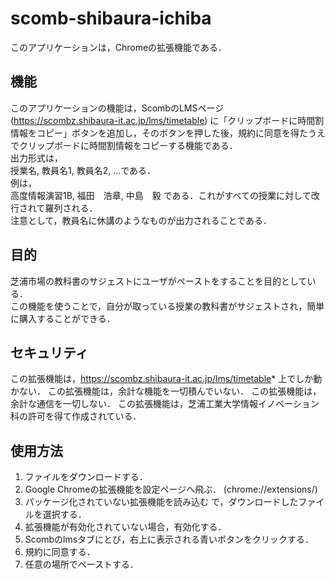 # scomb-shibaura-ichiba
このアプリケーションは，Chromeの拡張機能である．  

## 機能
このアプリケーションの機能は，ScombのLMSページ (https://scombz.shibaura-it.ac.jp/lms/timetable) に「クリップボードに時間割情報をコピー」ボタンを追加し，そのボタンを押した後，規約に同意を得たうえでクリップボードに時間割情報をコピーする機能である．  
出力形式は，  
授業名, 教員名1, 教員名2, ...である．  
例は，  
高度情報演習1B, 福田　浩章, 中島　毅
である．これがすべての授業に対して改行されて羅列される．  
注意として，教員名に休講のようなものが出力されることである．  

## 目的
芝浦市場の教科書のサジェストにユーザがペーストをすることを目的としている．  
この機能を使うことで，自分が取っている授業の教科書がサジェストされ，簡単に購入することができる．  

## セキュリティ
この拡張機能は，https://scombz.shibaura-it.ac.jp/lms/timetable* 上でしか動かない．
この拡張機能は，余計な機能を一切積んでいない．
この拡張機能は，余計な通信を一切しない．
この拡張機能は，芝浦工業大学情報イノベーション科の許可を得て作成されている．

## 使用方法
1. ファイルをダウンロードする．
2. Google Chromeの拡張機能を設定ページへ飛ぶ． (chrome://extensions/)
3. パッケージ化されていない拡張機能を読み込む で，ダウンロードしたファイルを選択する．
4. 拡張機能が有効化されていない場合，有効化する．
5. Scombのlmsタブにとび，右上に表示される青いボタンをクリックする．
6. 規約に同意する．
7. 任意の場所でペーストする．

